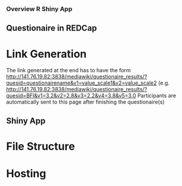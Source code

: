 ### Overview R Shiny App
## Questionaire in REDCap


# Link Generation
The link generated at the end has to have the form http://141.76.19.82:3838/mediawiki/questionaire_results/?quesid=questionairename&v1=value_scale1&v2=value_scale2 (e.g. http://141.76.19.82:3838/mediawiki/questionaire_results/?quesid=BFI&v1=3.2&v2=2.8&v3=2.2&v4=3.8&v5=3.0 
Participants are automatically sent to this page after finishing the questionaire(s)

## Shiny App
# File Structure


# Hosting
# 
